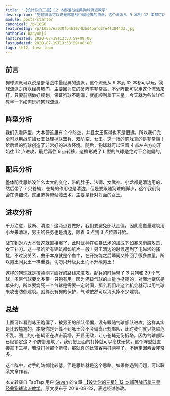 ```yaml
---
title: "【设计你的三星】12 本部落战经典狗球流派教学"
description: "狗球流派可以说是部落战中最经典的流派，这个流派从 9 本到 12 本都可以玩。狗球流派之所以经典热门，主要因为它的破阵率非常高，不少阵都可以用这个流派来打。只要前期做好规划，保证狗球不跑偏，就能顺利拿下三星。今天就为各位详细教学一下如何玩好狗球流派。"
module: posts-starter
canonical: /p/1656
featuredImg: /p/1656/ea930fb4b1974bbd4bafd2fe4f3844d3.jpg
authorId: banyunji
lastCreated: 2020-07-19T13:53:59+08:00
lastUpdated: 2020-07-19T13:53:59+08:00
tags: th12, lava-loon
---
```


## 前言

狗球流派可以说是部落战中最经典的流派，这个流派从 9 本到 12 本都可以玩。狗球流派之所以经典热门，主要因为它的破阵率非常高，不少阵都可以用这个流派来打。只要前期做好规划，保证狗球不跑偏，就能顺利拿下三星。今天就为各位详细教学一下如何玩好狗球流派。

## 阵型分析

<Pic src="/p/1656/ea930fb4b1974bbd4bafd2fe4f3844d3.jpg" width="1280" height="720" alt="破阵思路：狗球咏王从 1 点钟方向进阵，战车、男王、女王走 6 点钟方向爆本" :lazyLoading="false" />

我们先看阵型，大本营这里有 2 个防空，并且女王离得也不是很远，所以我们完全可以用战车加女王处理掉联盟兵、双防空、女王。这一场的前戏真的是非常赚！给后续的狗球创造了非常好的进攻环境。随后，狗球就可以沿着 4 点左右方向开始往 12 点进攻，最后再往 9 点转移，这样形成了 L 型的气球是绝对不会跑偏的。

## 配兵分析

<Pic src="/p/1656/08e6885aea10dd90b5dcc3bb6f14c963.jpg" width="1062" height="83" alt="1 巨人、2 法师、1 武神、1 龙宝、3 狗、29 球、7 亡灵、1 毒药、2 骷髅、6 急速、2 冰冻，援兵 5 武神 + 狂暴，攻城器用攻城战车" class="cp-img-troop-matching" imgStyle="height: 68px" />

整体配兵思路没什么太大的变化，带的胖子、法师、女武神、小龙都是清边用的，然后带了 7 只苍蝇，苍蝇的作用也是清边，但是要跟随狗球的脚步，这个我们待会在详细说。这里选择带骷髅法术，主要是针对对面的女王。

## 进攻分析

<Pic src="/p/1656/ded7aa8e529bed4cf82f01ecd53a3d83.jpg" width="1320" height="1320" alt="进攻分析 1" />

千万注意，截断、清边！这两点要做好，我们要避免部队走偏，因此高血量建筑用小龙来清理，男王的任务也是清边，顺着 6 点到 3 点位置开始。

<Pic src="/p/1656/f1e00d19d5e8a9eca0d74dd8906b6d65.jpg" width="1320" height="1320" alt="进攻分析 2" />

战车到对方大本营这就直接爆了，此时武神在狂暴法术的加成下如暴风雨般攻击，女王补刀。这一带的所有建筑都如纸片一般！男王清边的时候遇到了电磁塔的骚扰，不过没关系，由于本身就是个血牛，在开技能之后瞬间又补回了很多血量，所以男王同女王一样重要，切勿只升级女王而不升级男王！

<Pic src="/p/1656/403b7dbfbe989f316ed5dccd21a8dd10.jpg" width="1320" height="1320" alt="进攻分析 3" />

这样的狗球就是按照刚才画好的路线来进攻，配兵的时候带了 3 只狗和 29 个气球，多带气球要比多带一只狗有用。因为满级气球的血量也挺高的，对面地狱塔是单头的，所以要烧死一个气球是需要一定时间，那么我们趁这个机会就可以用气球来攻击防御建筑。就算没有狗的保护，气球依然可以消灭掉不少建筑。

<Pic src="/p/1656/8cdde3b1f48334fd1861736a1bb5e191.jpg" width="1320" height="1320" alt="进攻分析 4" />

## 总结

上图可以看到咏王跑偏了，被男王的部队带偏，没有跟随气球部队进攻。这样其实是比较尴尬的，本身你是计算不到咏王会不会偏离正规部队，此时我们就只能临危不乱。图上的小苍蝇正在攻击箭塔，开启无敌，让小苍蝇无伤拆塔。因为气球部队已经锁定这 2 个防御建筑了，我们把上面的打掉就可以高枕无忧，这个阵型就直接拿下三星，若没打掉那个箭塔，那就真的比较容易打两星了，不确定因素会非常多。

这个阵中，对手的防御比较低，但是思路就是这个思路。如果你遇到问题，可以联系文章作者。

<PostCopyright>

本文转载自 TapTap 用户 [Seven](https://www.taptap.cn/user/43754466) 的文章 [【设计你的三星】12 本部落战巧拿三星 经典狗球流派教学](https://www.taptap.cn/moment/15216182143485887)。原文发布于 2019-08-22，表述经过修改。

</PostCopyright>
